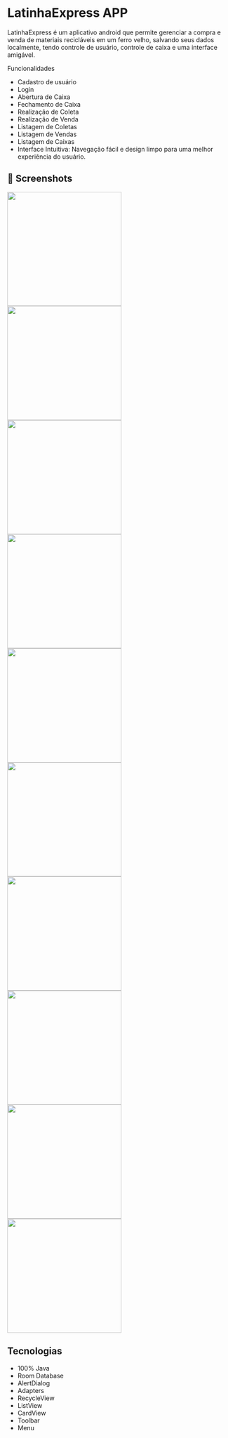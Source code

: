 # LatinhaExpress APP
LatinhaExpress é um aplicativo android que permite gerenciar a compra e venda de materiais recicláveis em um ferro velho, salvando seus dados localmente, tendo controle de usuário, controle de caixa e uma interface amigável.

Funcionalidades
- Cadastro de usuário
- Login
- Abertura de Caixa
- Fechamento de Caixa
- Realização de Coleta
- Realização de Venda 
- Listagem de Coletas
- Listagem de Vendas
- Listagem de Caixas
- Interface Intuitiva: Navegação fácil e design limpo para uma melhor experiência do usuário.

## :camera_flash: Screenshots
<!-- You can add more screenshots here if you like -->
<img src="https://github.com/JoaoVitor-Dev/LatinhaExpress/blob/main/assets/001.png" width=260/><img src="https://github.com/JoaoVitor-Dev/LatinhaExpress/blob/main/assets/002.png" width=260/><img src="https://github.com/JoaoVitor-Dev/LatinhaExpress/blob/main/assets/003.png" width=260/><img src="https://github.com/JoaoVitor-Dev/LatinhaExpress/blob/main/assets/004.png" width=260/><img src="https://github.com/JoaoVitor-Dev/LatinhaExpress/blob/main/assets/005.png" width=260/><img src="https://github.com/JoaoVitor-Dev/LatinhaExpress/blob/main/assets/006.png" width=260/><img src="https://github.com/JoaoVitor-Dev/LatinhaExpress/blob/main/assets/007.png" width=260/><img src="https://github.com/JoaoVitor-Dev/LatinhaExpress/blob/main/assets/008.png" width=260/><img src="https://github.com/JoaoVitor-Dev/LatinhaExpress/blob/main/assets/009.png" width=260/><img src="https://github.com/JoaoVitor-Dev/LatinhaExpress/blob/main/assets/010.png" width=260/>


## Tecnologias
- 100% Java
- Room Database
- AlertDialog
- Adapters
- RecycleView
- ListView
- CardView
- Toolbar
- Menu
